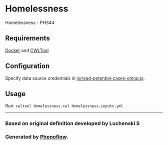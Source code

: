 # Homelessness

Homelessness - PH344

## Requirements

[Docker](https://docs.docker.com/install/) and [CWLTool](https://github.com/common-workflow-language/cwltool#install)

## Configuration

Specify data source credentials in [js/read-potential-cases-omop.js](js/read-potential-cases-omop.js).

## Usage

Run: `cwltool Homelessness.cwl Homelessness-inputs.yml`

***

### Based on original definition developed by Luchenski S
### Generated by [Phenoflow](https://kclhi.org/phenoflow).
